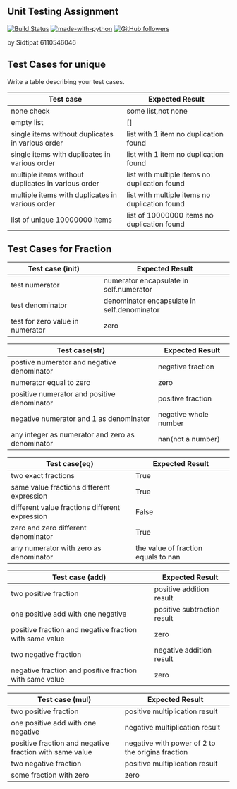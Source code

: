 ## Unit Testing Assignment

[![Build Status](https://travis-ci.com/patdpat/unittesting-patdpat.svg?branch=master)](https://travis-ci.com/patdpat/unittesting-patdpat)
[![made-with-python](https://img.shields.io/badge/Made%20with-Python-1f425f.svg)](https://www.python.org/)
[![GitHub followers](https://img.shields.io/github/followers/patdpat.svg?style=social&label=Follow&maxAge=2592000)](https://github.com/Naereen?tab=followers)

by Sidtipat 6110546046

## Test Cases for unique

Write a table describing your test cases.

| Test case                                          | Expected Result                               |
| -------------------------------------------------- | --------------------------------------------- |
| none check                                         | some list,not none                            |
| empty list                                         | []                                            |
| single items without duplicates in various order   | list with 1 item no duplication found         |
| single items with duplicates in various order      | list with 1 item no duplication found         |
| multiple items without duplicates in various order | list with multiple items no duplication found |
| multiple items with duplicates in various order    | list with multiple items no duplication found |
| list of unique 10000000 items                      | list of 10000000 items no duplication found   |

## Test Cases for Fraction

| Test case (**init**)             | Expected Result                             |
| -------------------------------- | ------------------------------------------- |
| test numerator                   | numerator encapsulate in self.numerator     |
| test denominator                 | denominator encapsulate in self.denominator |
| test for zero value in numerator | zero                                        |

| Test case(**str**)                               | Expected Result       |
| ------------------------------------------------ | --------------------- |
| postive numerator and negative denominator       | negative fraction     |
| numerator equal to zero                          | zero                  |
| positive numerator and positive denominator      | positive fraction     |
| negative numerator and 1 as denominator          | negative whole number |
| any integer as numerator and zero as denominator | nan(not a number)     |

| Test case(**eq**)                              | Expected Result                     |
| ---------------------------------------------- | ----------------------------------- |
| two exact fractions                            | True                                |
| same value fractions different expression      | True                                |
| different value fractions different expression | False                               |
| zero and zero different denominator            | True                                |
| any numerator with zero as denominator         | the value of fraction equals to nan |

| Test case (**add**)                                     | Expected Result             |
| ------------------------------------------------------- | --------------------------- |
| two positive fraction                                   | positive addition result    |
| one positive add with one negative                      | positive subtraction result |
| positive fraction and negative fraction with same value | zero                        |
| two negative fraction                                   | negative addition result    |
| negative fraction and positive fraction with same value | zero                        |

| Test case (**mul**)                                     | Expected Result                                  |
| ------------------------------------------------------- | ------------------------------------------------ |
| two positive fraction                                   | positive multiplication result                   |
| one positive add with one negative                      | negative multiplication result                   |
| positive fraction and negative fraction with same value | negative with power of 2 to the origina fraction |
| two negative fraction                                   | positive multiplication result                   |
| some fraction with zero                                 | zero                                             |
